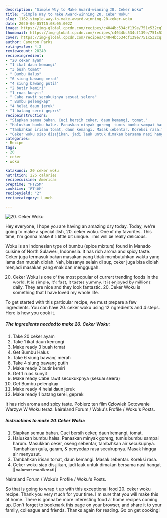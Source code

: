 ```yaml
---
description: "Simple Way to Make Award-winning 20. Ceker Woku"
title: "Simple Way to Make Award-winning 20. Ceker Woku"
slug: 1162-simple-way-to-make-award-winning-20-ceker-woku
date: 2020-06-05T15:08:05.002Z
image: https://img-global.cpcdn.com/recipes/c4044bc534cf139e/751x532cq70/20-ceker-woku-foto-resep-utama.jpg
thumbnail: https://img-global.cpcdn.com/recipes/c4044bc534cf139e/751x532cq70/20-ceker-woku-foto-resep-utama.jpg
cover: https://img-global.cpcdn.com/recipes/c4044bc534cf139e/751x532cq70/20-ceker-woku-foto-resep-utama.jpg
author: Cameron Parks
ratingvalue: 4.2
reviewcount: 28240
recipeingredient:
- "20 ceker ayam"
- "1 ikat daun kemangi"
- "3 buah tomat"
- " Bumbu Halus"
- "6 siung bawang merah"
- "4 siung bawang putih"
- "2 butir kemiri"
- "1 ruas kunyit"
- " Cabe rawit secukukpnya sesuai selera"
- " Bumbu pelengkap"
- "4 helai daun jeruk"
- "1 batang serei geprek"
recipeinstructions:
- "Siapkan semua bahan. Cuci bersih ceker, daun kemangi, tomat."
- "Haluskan bumbu halus. Panaskan minyak goreng, tumis bumbu sampai harum. Masukkan ceker, oseng sebentar, tambahkan air secukupnya. Tambahkan gula, garam, &amp; penyedap rasa secukupnya. Masak hingga air menyusut."
- "Tambahkan irisan tomat, daun kemangi. Masak sebentar. Koreksi rasa."
- "Ceker woku siap disajikan, jadi lauk untuk dimakan bersama nasi hangat🤤selamat menikmati🤗"
categories:
- Recipe
tags:
- 20
- ceker
- woku

katakunci: 20 ceker woku 
nutrition: 226 calories
recipecuisine: American
preptime: "PT25M"
cooktime: "PT40M"
recipeyield: "2"
recipecategory: Lunch

---
```



![20. Ceker Woku](https://img-global.cpcdn.com/recipes/c4044bc534cf139e/751x532cq70/20-ceker-woku-foto-resep-utama.jpg)

Hey everyone, I hope you are having an amazing day today. Today, we're going to make a special dish, 20. ceker woku. One of my favorites. This time, I'm gonna make it a little bit unique. This will be really delicious.

Woku is an Indonesian type of bumbu (spice mixture) found in Manado cuisine of North Sulawesi, Indonesia. It has rich aroma and spicy taste. Ceker juga termasuk bahan masakan yang tidak membutuhkan waktu yang lama dan mudah diolah. Nah, biasanya selain di sup, ceker juga bisa diolah menjadi masakan yang enak dan menggugah.

20. Ceker Woku is one of the most popular of current trending foods in the world. It is simple, it's fast, it tastes yummy. It is enjoyed by millions daily. They are nice and they look fantastic. 20. Ceker Woku is something that I have loved my whole life.


To get started with this particular recipe, we must prepare a few ingredients. You can have 20. ceker woku using 12 ingredients and 4 steps. Here is how you cook it.

<!--inarticleads1-->

##### The ingredients needed to make 20. Ceker Woku:

1. Take 20 ceker ayam
1. Take 1 ikat daun kemangi
1. Make ready 3 buah tomat
1. Get  Bumbu Halus
1. Take 6 siung bawang merah
1. Take 4 siung bawang putih
1. Make ready 2 butir kemiri
1. Get 1 ruas kunyit
1. Make ready  Cabe rawit secukukpnya (sesuai selera)
1. Get  Bumbu pelengkap
1. Make ready 4 helai daun jeruk
1. Make ready 1 batang serei, geprek


It has rich aroma and spicy taste. Pobierz ten film Człowiek Gotowanie Warzyw W Woku teraz. Nairaland Forum / Woku&#39;s Profile / Woku&#39;s Posts. 

<!--inarticleads2-->

##### Instructions to make 20. Ceker Woku:

1. Siapkan semua bahan. Cuci bersih ceker, daun kemangi, tomat.
1. Haluskan bumbu halus. Panaskan minyak goreng, tumis bumbu sampai harum. Masukkan ceker, oseng sebentar, tambahkan air secukupnya. Tambahkan gula, garam, &amp; penyedap rasa secukupnya. Masak hingga air menyusut.
1. Tambahkan irisan tomat, daun kemangi. Masak sebentar. Koreksi rasa.
1. Ceker woku siap disajikan, jadi lauk untuk dimakan bersama nasi hangat🤤selamat menikmati🤗


Nairaland Forum / Woku&#39;s Profile / Woku&#39;s Posts. 

So that is going to wrap it up with this exceptional food 20. ceker woku recipe. Thank you very much for your time. I'm sure that you will make this at home. There is gonna be more interesting food at home recipes coming up. Don't forget to bookmark this page on your browser, and share it to your family, colleague and friends. Thanks again for reading. Go on get cooking!
